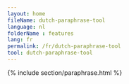 ```yaml
---
layout: home
fileName: dutch-paraphrase-tool
language: nl
folderName : features
lang: fr
permalink: /fr/dutch-paraphrase-tool
tool: dutch-paraphrase-tool
---
```

{% include section/paraphrase.html %}